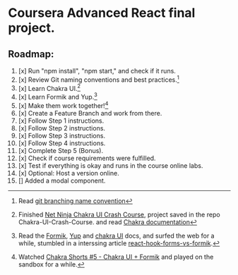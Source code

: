 # Coursera Advanced React final project.

## Roadmap:

1. [x] Run "npm install", "npm start," and check if it runs.
2. [x] Review Git naming conventions and best practices.[^1]
3. [x] Learn Chakra UI.[^2]
4. [x] Learn Formik and Yup.[^3]
5. [x] Make them work together![^4]
6. [x] Create a Feature Branch and work from there.
7. [x] Follow Step 1 instructions.
8. [x] Follow Step 2 instructions.
9. [x] Follow Step 3 instructions.
10. [x] Follow Step 4 instructions.
11. [x] Complete Step 5 (Bonus).
12. [x] Check if course requirements were fulfilled.
13. [x] Test if everything is okay and runs in the course online labs.
14. [x] Optional: Host a version online.
15. [] Added a modal component.

[^1]: Read [git branching name convention](https://dev.to/couchcamote/git-branching-name-convention-cch)
[^2]: Finished [Net Ninja Chakra UI Crash Course](https://www.youtube.com/playlist?list=PL4cUxeGkcC9hcnIeryurNMMcGBHp7AYlP), project saved in the repo Chakra-UI-Crash-Course. and read [Chakra documentation](https://chakra-ui.com/getting-started)
[^3]: Read the [Formik](https://formik.org/docs/overview), [Yup](https://github.com/jquense/yup#getting-started) and [chakra UI](https://chakra-ui.com/getting-started/with-formik) docs, and surfed the web for a while, stumbled in a interssing article [react-hook-forms-vs-formik](https://blog.logrocket.com/react-hook-form-vs-formik-comparison/).
[^4]: Watched [Chakra Shorts #5 - Chakra UI + Formik](https://www.youtube.com/watch?v=C_U_KPMyU_8) and played on the sandbox for a while.
